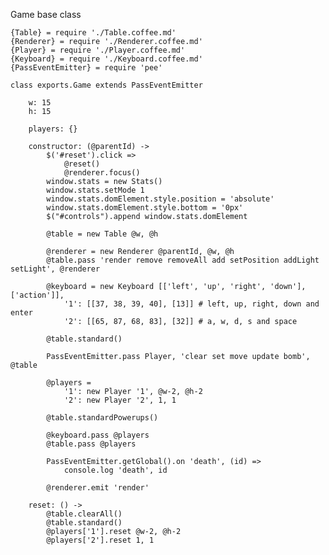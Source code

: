 Game base class

	{Table} = require './Table.coffee.md'
	{Renderer} = require './Renderer.coffee.md'
	{Player} = require './Player.coffee.md'
	{Keyboard} = require './Keyboard.coffee.md'
	{PassEventEmitter} = require 'pee'

	class exports.Game extends PassEventEmitter

		w: 15
		h: 15

		players: {}

		constructor: (@parentId) ->
			$('#reset').click =>
				@reset()
				@renderer.focus()
			window.stats = new Stats()
			window.stats.setMode 1
			window.stats.domElement.style.position = 'absolute'
			window.stats.domElement.style.bottom = '0px'
			$("#controls").append window.stats.domElement

			@table = new Table @w, @h

			@renderer = new Renderer @parentId, @w, @h
			@table.pass 'render remove removeAll add setPosition addLight setLight', @renderer

			@keyboard = new Keyboard [['left', 'up', 'right', 'down'], ['action']],
				'1': [[37, 38, 39, 40], [13]] # left, up, right, down and enter
				'2': [[65, 87, 68, 83], [32]] # a, w, d, s and space

			@table.standard()

			PassEventEmitter.pass Player, 'clear set move update bomb', @table

			@players =
				'1': new Player '1', @w-2, @h-2
				'2': new Player '2', 1, 1

			@table.standardPowerups()

			@keyboard.pass @players
			@table.pass @players

			PassEventEmitter.getGlobal().on 'death', (id) =>
				console.log 'death', id

			@renderer.emit 'render'

		reset: () ->
			@table.clearAll()
			@table.standard()
			@players['1'].reset @w-2, @h-2
			@players['2'].reset 1, 1
